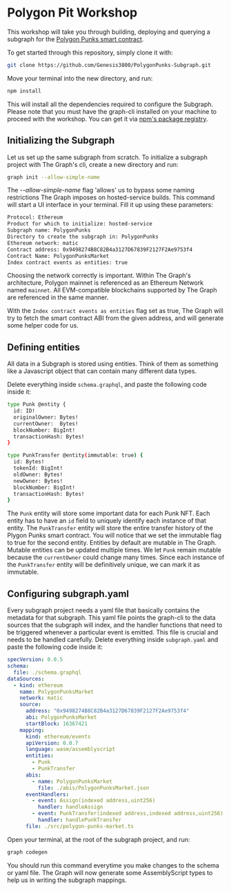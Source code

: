 # Polygon Pit Workshop

This workshop will take you through building, deploying and querying a subgraph for the [Polygon Punks smart contract](https://polygonscan.com/address/0x9498274B8C82B4a3127D67839F2127F2Ae9753f4 "Polygon Punks smart contract").

To get started through this repository, simply clone it with:

```bash
git clone https://github.com/Genesis3800/PolygonPunks-Subgraph.git
```
Move your terminal into the new directory, and run:
```javascript
npm install
```
This will install all the dependencies required to configure the Subgraph. Please note that you must have the graph-cli installed on your machine to proceed with the workshop. You can get it via [npm's package registry](https://www.npmjs.com/package/@graphprotocol/graph-cli "npm's package registry").

## Initializing the Subgraph

Let us set up the same subgraph from scratch.
To initialize a subgraph project with The Graph's cli, create a new directory and run:

```bash
graph init --allow-simple-name
```
The *--allow-simple-name* flag 'allows' us to bypass some naming restrictions The Graph imposes on hosted-service builds.
This command will start a UI interface in your terminal. Fill it up using these parameters:

```bash
Protocol: Ethereum
Product for which to initialize: hosted-service
Subgraph name: PolygonPunks 
Directory to create the subgraph in: PolygonPunks
Ethereum network: matic
Contract address: 0x9498274B8C82B4a3127D67839F2127F2Ae9753f4
Contract Name: PolygonPunksMarket
Index contract events as entities: true
```
Choosing the network correctly is important. Within The Graph's architecture, Polygon mainnet is referenced as an Ethereum Network named `mainnet`. All EVM-compatible blockchains supported by The Graph are referenced in the same manner.

With the `Index contract events as entities` flag set as true, The Graph will try to fetch the smart contract ABI from the given address, and will generate some helper code for us.

## Defining entities

All data in a Subgraph is stored using entities. Think of them as something like a Javascript object that can contain many different data types.

Delete everything inside `schema.graphql`, and paste the following code inside it:

```bash
type Punk @entity {
  id: ID!
  originalOwner: Bytes!
  currentOwner:  Bytes!
  blockNumber: BigInt!
  transactionHash: Bytes!
}

type PunkTransfer @entity(immutable: true) {
  id: Bytes!
  tokenId: BigInt!
  oldOwner: Bytes!
  newOwner: Bytes!
  blockNumber: BigInt!
  transactionHash: Bytes!
}
```

The `Punk` entity will store some important data for each Punk NFT. Each entity has to have an `id` field to uniquely identify each instance of that entity. The `PunkTransfer` entity will store the entire transfer history of the Plygon Punks smart contract.
You will notice that we set the immutable flag to true for the second entity.
Entities by default are mutable in The Graph. Mutable entities can be updated multiple times. We let `Punk` remain mutable because the `currentOwner` could change many times.
Since each instance of the `PunkTransfer` entity will be definitively unique, we can mark it as immutable.

## Configuring subgraph.yaml

Every subgraph project needs a yaml file that basically contains the metadata for that subgraph. This yaml file points the graph-cli to the data sources that the subgraph will index, and the handler functions that need to be triggered whenever a particular event is emitted. This file is crucial and needs to be handled carefully. 
Delete everything inside `subgraph.yaml`  and paste the following code inside it:

```yaml
specVersion: 0.0.5
schema:
  file: ./schema.graphql
dataSources:
  - kind: ethereum
    name: PolygonPunksMarket
    network: matic
    source:
      address: "0x9498274B8C82B4a3127D67839F2127F2Ae9753f4"
      abi: PolygonPunksMarket
      startBlock: 16367421
    mapping:
      kind: ethereum/events
      apiVersion: 0.0.7
      language: wasm/assemblyscript
      entities:
        - Punk
        - PunkTransfer
      abis:
        - name: PolygonPunksMarket
          file: ./abis/PolygonPunksMarket.json
      eventHandlers:
        - event: Assign(indexed address,uint256)
          handler: handleAssign
        - event: PunkTransfer(indexed address,indexed address,uint256)
          handler: handlePunkTransfer
      file: ./src/polygon-punks-market.ts
```

Open your terminal, at the root of the subgraph project, and run:

```bash
graph codegen
```

You should run this command everytime you make changes to the schema or yaml file. The Graph will now generate some AssemblyScript types to help us in writing the subgraph mappings.

